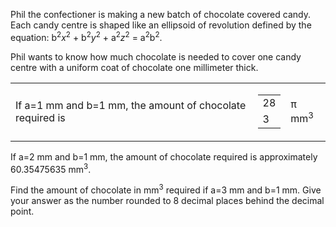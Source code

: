 <p>Phil the confectioner is making a new batch of chocolate covered candy. Each candy centre is shaped like an ellipsoid of revolution defined by the equation: b<sup>2</sup><var>x</var><sup>2</sup> + b<sup>2</sup><var>y</var><sup>2</sup> + a<sup>2</sup><var>z</var><sup>2</sup> = a<sup>2</sup>b<sup>2</sup>.
</p>
<p>
Phil wants to know how much chocolate is needed to cover one candy centre with a uniform coat of chocolate one millimeter thick.
</p><table class="formula"><tr><td>If a=1 mm and b=1 mm, the amount of chocolate required is 
    </td>
    <td><table class="frac"><tr><td>28</td></tr><tr><td class="overline">3</td></tr></table></td>
    <td>π mm<sup>3</sup></td>
</tr></table>
If a=2 mm and b=1 mm, the amount of chocolate required is approximately 60.35475635 mm<sup>3</sup>.

<p>
Find the amount of chocolate in mm<sup>3</sup> required if a=3 mm and b=1 mm. Give your answer as the number rounded to 8 decimal places behind the decimal point.</p>
 
